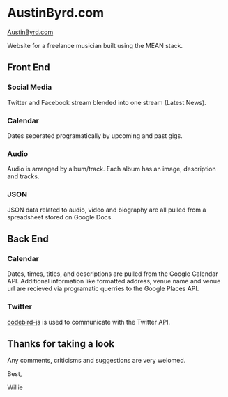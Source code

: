 # AustinByrd.com

[AustinByrd.com](http://www.austinbyrd.com/)

Website for a freelance musician built using the MEAN stack.

## Front End

### Social Media

Twitter and Facebook stream blended into one stream (Latest News).

### Calendar 

Dates seperated programatically by upcoming and past gigs.

### Audio

Audio is arranged by album/track. Each album has an image, description and tracks.

### JSON

JSON data related to audio, video and biography are all pulled from a spreadsheet stored on Google Docs.

## Back End

### Calendar

Dates, times, titles, and descriptions are pulled from the Google Calendar API. Additional information like formatted address, venue name and venue url are recieved via programatic querries to the Google Places API.

### Twitter

[codebird-js](https://github.com/jublonet/codebird-js) is used to communicate with the Twitter API.

## Thanks for taking a look

Any comments, criticisms and suggestions are very welomed.

Best,

Willie